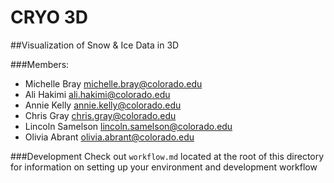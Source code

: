 # CRYO 3D
##Visualization of Snow & Ice Data in 3D

###Members:
- Michelle Bray 		michelle.bray@colorado.edu
- Ali Hakimi			ali.hakimi@colorado.edu
- Annie Kelly			annie.kelly@colorado.edu
- Chris Gray			chris.gray@colorado.edu
- Lincoln Samelson		lincoln.samelson@colorado.edu
- Olivia Abrant			olivia.abrant@colorado.edu

###Development
Check out `workflow.md` located at the root of this directory for information on setting up your environment and development workflow
